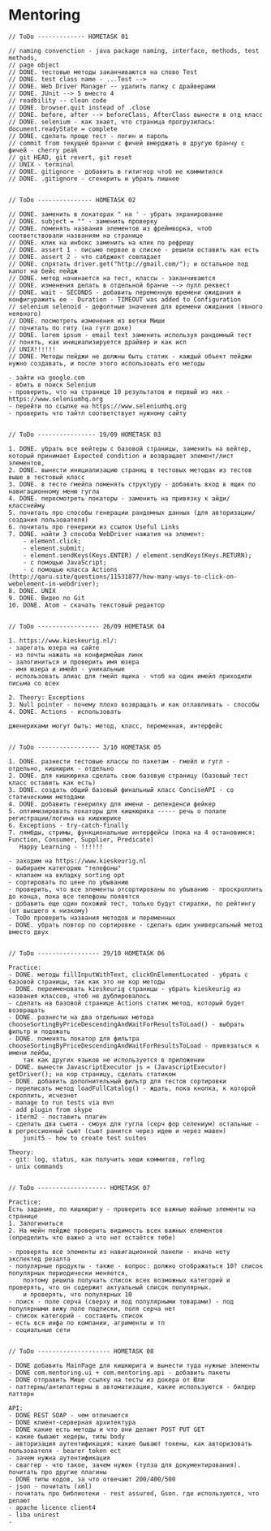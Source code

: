 # Mentoring

    // ToDo ------------- HOMETASK 01

    // naming convenction - java package naming, interface, methods, test methods,
    // page object
    // DONE. тестовые методы заканчиваются на слово Test
    // DONE. test class name - ...Test -->
    // DONE. Web Driver Manager -- удалить папку с драйверами
    // DONE. JUnit --> 5 вместо 4
    // readbility -- clean code
    // DONE. browser.quit instead of .close
    // DONE. before, after --> beforeClass, AfterClass вынести в отд класс
    // DONE. selenium - как знает, что страница прогрузилась: document.readyState = complete
    // DONE. сделать проще тест - логин и пароль
    // commit from текущей бранчи с фичей вмерджить в другую бранчу с фичей - cherry peak
    // git HEAD, git revert, git reset
    // UNIX - terminal
    // DONE. gitignore - добавить в гитигнор чтоб не коммитился
    // DONE. .gitignore - сгенерить и убрать лишнее


    // ToDo --------------- HOMETASK 02

    // DONE. заменить в локаторах " на ' - убрать экранирование
    // DONE. subject = "" - заменить проверку
    // DONE. поменять названия элементов из фреймворка, чтоб соответствовали названиям на странице
    // DONE. клик на инбокс заменить на клик по рефрешу
    // DONE. assert 1 - письмо первое в списке - решили оставить как есть
    // DONE. assert 2 - что сабджект совпадает
    // DONE. спрятать driver.get("http://gmail.com/"); и остальное под капот на бейс пейдж
    // DONE. метод начинается на тест, классы - заканчиваются
    // DONE. изменения делать в отдельной бранче --> пулл реквест
    // DONE. wait - SECONDS - добавить переменную времени ожидания и конфигуражить ее - Duration - TIMEOUT was added to Configuration
    // selenium selenoid - дефолтные значения для времени ожидания (явного неявного)
    // DONE. посмотреть изменения из ветки Миши
    // почитать по гиту (на гугл доке)
    // DONE. lorem ipsum - email text заменить используя рандомный тест
    // понять, как инициализируется драйвер и как исп
    // UNIX!!!!!!
    // DONE. Методы пейджи не должны быть статик - каждый объект пейджи нужно создавать, и после этого использовать его методы

    - зайти на google.com
    - вбить в поиск Selenium
    - проверить, что на странице 10 результатов и первый из них - https://www.seleniumhq.org
    - перейти по ссылке на https://www.seleniumhq.org
    - проверить что тайтл соответствует нужному сайту


    // ToDo ---------------- 19/09 HOMETASK 03

    1. DONE. убрать все вейтеры с базовой страницы, заменить на вейтер, который принимает Expected condition и возвращает элемент/лист элементов,
    2. DONE. вынести инициализацию страниц в тестовых методах из тестов выше в тестовый класс
    3. DONE. в тесте гмейла поменять структуру - добавить вход в ящик по навигационному меню гугла
    4. DONE. пересмотреть локаторы - заменить на привязку к айди/класснейму
    5. почитать про способы генерации рандомных данных (для авторизации/создания пользователя)
    6. почитать про генерики из ссылок Useful Links
    7. DONE. найти 3 способа WebDriver нажатия на элемент:
        - element.click;
        - element.submit;
        - element.sendKeys(Keys.ENTER) / element.sendKeys(Keys.RETURN);
        - с помощью JavaScript;
        - с помощью класса Actions (http://qaru.site/questions/11531877/how-many-ways-to-click-on-webelement-in-webdriver);
    8. DONE. UNIX
    9. DONE. Видео по Git
    10. DONE. Atom - скачать текстовый редактор


    // ToDo ----------------- 26/09 HOMETASK 04

    1. https://www.kieskeurig.nl/:
    - зарегать юзера на сайте
    - из почты нажать на конфирмейшн линк
    - залогиниться и проверить имя юзера
    - имя юзера и имейл - уникальныe
    - использовать алиас для гмейл ящика - чтоб на один имейл приходили письма со всех

    2. Theory: Exceptions
    3. Null pointer - почему плохо возвращать и как отлавливать - способы
    4. DONE. Actions - использовать

    дженериками могут быть: метод, класс, переменная, интерфейс


    // ToDo ----------------- 3/10 HOMETASK 05

    1. DONE. разнести тестовые классы по пакетам - гмейл и гугл - отдельно, кишкюрик - отдельно
    2. DONE. для кишкюрика сделать свою базовую страницу (базовый тест класс оставить как есть)
    3. DONE. создать общий базовый финальный класс ConciseAPI - со статическими методами
    4. DONE. добавить генерилку для имени - депенденси фейкер
    5. оптимизировать локаторы для кишкюрика ----- речь о попапе регистрации/логина на кишкюрике
    6. Exceptions - try-catch-finally
    7. лямбды, стримы, функциональные интерфейсы (пока на 4 остановимся: Function, Consumer, Supplier, Predicate)
       Happy Learning - !!!!!!

    - заходим на https://www.kieskeurig.nl
    - выбираем категорию "телефоны"
    - клапаем на вкладку sorting opt
    - сортировать по цене по убыванию
    - проверить, что все элементы отсортированы по убыванию - проскроллить до конца, пока все телефоны появятся
    - добавить еще один похожий тест, только будут стиралки, по рейтингу (от высшего к низкому)
    - ToDo проверить названия методов и переменных
    - DONE. убрать повтор по сортировке - сделать один универсальный метод вместо двух


    // ToDo ----------------- 29/10 HOMETASK 06

    Practice:
    - DONE. методы fillInputWithText, clickOnElementLocated - убрать с базовой страницы, так как это не кор методы
    - DONE. переименовать kieskeurig страницы - убрать kieskeurig из названия классов, чтоб не дублировалось
    - сделать на базовой странице Actions статик метод, который будет возвращать
    - DONE. разнести на два отдельных метода chooseSortingByPriceDescendingAndWaitForResultsToLoad() - выбрать фильтр и подожать
    - DONE. поменять локатор для фильтра chooseSortingByPriceDescendingAndWaitForResultsToLoad - привязаться к имени лейбы,
        так как других языков не используется в приложении
    - DONE. вынести JavascriptExecutor js = (JavascriptExecutor) getDriver(); на кор страницу, сделать статиком
    - DONE. добавить дополнительный фильтр для тестов сортировки
    - переписать метод loadFullCatalog() - ждать, пока кнопка, к которой скроллить, исчезнет
    - manage to run tests via mvn
    - add plugin from skype
    - iterm2 - поставить плагин
    - сделать два сьюта - смоук для гугла (серч фор селениум) остальные - в регрессионный сьют (сьют ранится через идею и через мавен)
        junit5 - how to create test suites

    Theory:
    - git: log, status, как получить хеши коммитов, reflog
    - unix commands


    // ToDo ------------------- HOMETASK 07

    Practice:
    Есть задание, по кишкюригу - проверить все важные юайные элементы на странице
    1. Залогиниться
    2. На мейн пейдже проверить видимость всех важных елементов
    (определить что важно а что нет остаётся тебе)

    - проверять все элементы из навигационной панели - иначе нету экспектед резалта
    - популярные продукты - также - вопрос: должно отображаться 10? список популярных периодически меняется,
        поэтому решила получать список всех возможных категорий и проверять, что он содержит актуальный список популярных.
        и проверять, что популярных 10
    - поиск - поле серча (сверху и под популярными товарами) - под популярными вижу поле подписки, поля серча нет
    - список категорий - составить список
    - есть вся инфа по компании, агрименты и тп
    - социальные сети


    // ToDo -------------------- HOMETASK 08

    - DONE добавить MainPage для кишкюрига и вынести туда нужные элементы
    - DONE com.mentoring.ui + com.mentoring.api - добавить пакеты
    - DONE отправить Мише ссылку на тесты из докера от Юли
    - паттерны/антипаттерны в автоматизации, какие используются - билдер паттерн

    API:
    - DONE REST SOAP - чем отличаются
    - DONE клиент-серверная архитектура
    - DONE какие есть методы и что они делают POST PUT GET
    - какие бывают хедеры, типы body
    - авторизация аутентификация: какие бывают токены, как авторизовать пользователя - bearer token ect
    - зачем нужна аутентификация
    - сваггер - что такое, зачем нужен (тулза для документирования). почитать про другие плагины
    - DONE типы кодов, за что отвечают 200/400/500
    - json - почитать (xml)
    - почитать про библиотеки - rest assured, Gson. где используются, что делают
    - apache licence client4
    - liba unirest
    -
